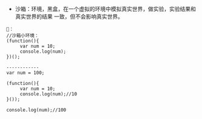 - 沙箱：环境，黑盒，在一个虚拟的环境中模拟真实世界，做实验，实验结果和真实世界的结果
一致，但不会影响真实世界。
```
🌰：
//沙箱小环境：
(function(){
     var num = 10;
     console.log(num);
})();

------------
var num = 100;

(function(){
     var num = 10;
     console.log(num);//10
}());

console.log(num);//100

```
